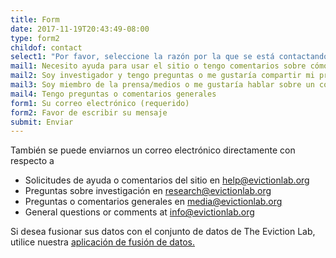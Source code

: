 ```yaml
---
title: Form
date: 2017-11-19T20:43:49-08:00
type: form2
childof: contact
select1: "Por favor, seleccione la razón por la que se está contactando con nosotros (requerido)"
mail1: Necesito ayuda para usar el sitio o tengo comentarios sobre cómo mejorarlo
mail2: Soy investigador y tengo preguntas o me gustaría compartir mi propia investigación
mail3: Soy miembro de la prensa/medios o me gustaría hablar sobre un compromiso de habla 
mail4: Tengo preguntas o comentarios generales 
form1: Su correo electrónico (requerido) 
form2: Favor de escribir su mensaje
submit: Enviar 
---
```

También se puede enviarnos un correo electrónico directamente con respecto a

+ Solicitudes de ayuda o comentarios del sitio en <a href="mailto:help@evictionlab.org">help@evictionlab.org</a>  
+ Preguntas sobre investigación en <a href="mailto:research@evictionlab.org">research@evictionlab.org</a>
+ Preguntas o comentarios generales en <a href="mailto:media@evictionlab.org">media@evictionlab.org</a>
+ General questions or comments at <a href="mailto:info@evictionlab.org">info@evictionlab.org</a>

Si desea fusionar sus datos con el conjunto de datos de The Eviction Lab, utilice nuestra <a href="/data-merge">aplicación de fusión de datos.</a>